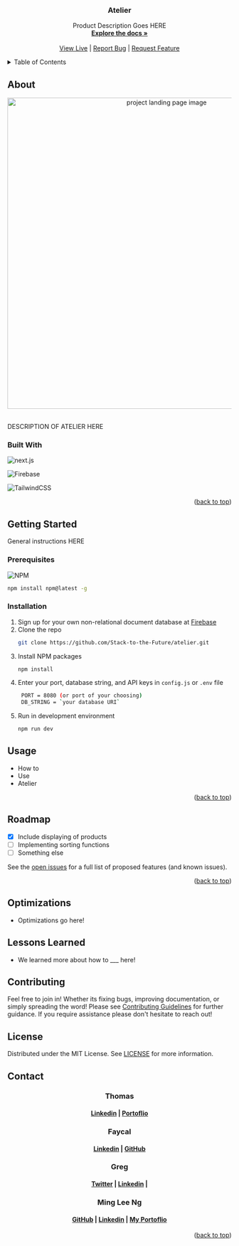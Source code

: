 <a id='readme-top'> </a>

<br />
<div align="center">
  <a href="https://github.com/Stack-to-the-Future/atelier">
    <!-- TODO: Create an LOGO for Atelier -->
    <!-- <img src="" alt="finance tracker logo" width="50" height="50" /> -->
  </a>
  <h3 align="center">
    Atelier
  </h3>
  <p align="center">
        Product Description Goes HERE
    <br />
    <a href="https://github.com/Stack-to-the-Future/atelier"><strong>Explore the docs »</strong></a>
    <br />
    <br />
    <!-- TODO: After deployed add link HERE   -->
    <a href="">View Live</a>
    |
    <a href="https://github.com/Stack-to-the-Future/atelier/issues">Report Bug</a>
    |
    <a href="https://github.com/Stack-to-the-Future/atelier/issues">Request Feature</a>
  </p>
</div>

<details>
  <summary>Table of Contents</summary>
  <ol>
    <li>
      <a href="#about">About</a>
      <ul>
        <li>
          <a href="#built-with">Built With</a>
        </li>
      </ul>
    </li>
    <li>
      <a href="#getting-started">Getting Started</a>
      <ul>
        <li>
          <a href="#prerequisites">Prerequisites</a>
        </li>
        <li>
          <a href="#installation">Installation</a>
        </li>
      </ul>
    </li>
    <li>
      <a href="#usage">Usage</a>
    </li>
    <li>
      <a href="#roadmap">Roadmap</a>
    </li>
    <li>
      <a href="#optimizations">Optimizations</a>
    </li>
    <li>
      <a href="#lessons-learned">Lessons Learned</a>
    </li>
    <li>
      <a href="#contributing">Contributing</a>
    </li>
    <li>
      <a href="#license">License</a>
    </li>
    <li>
      <a href="#contact">Contact</a>
    </li>
  </ol>
</details>

## About

<div align="center">
    <!-- TODO: Add landing page image -->
  <img src="" alt="project landing page image" width="700px" />
</div>

<br />
<p>
    DESCRIPTION OF ATELIER HERE
</p>

### Built With

![next.js](https://img.shields.io/badge/node-%23000000.svg?style=for-the-badge&logo=node.js)

![Firebase](https://img.shields.io/badge/firebase-%23232323.svg?style=for-the-badge&logo=firebase&logoColor)

![TailwindCSS](https://img.shields.io/badge/tailwindcss-%233949AB.svg?style=for-the-badge&logo=tailwind-css)

<p align="right">
  (<a href="#readme-top">back to top</a>)
</p>

## Getting Started

<p>
    General instructions HERE
</p>

### Prerequisites

![NPM](https://img.shields.io/badge/NPM-%23000000.svg?style=for-the-badge&logo=npm&logoColor=white)

```sh
npm install npm@latest -g
```

### Installation

1. Sign up for your own non-relational document database at
   [Firebase](https://firebase.google.com)
2. Clone the repo
   ```sh
   git clone https://github.com/Stack-to-the-Future/atelier.git
   ```
3. Install NPM packages
   ```sh
   npm install
   ```
4. Enter your port, database string, and API keys in `config.js` or `.env` file
   ```sh
    PORT = 8080 (or port of your choosing)
    DB_STRING = `your database URI`
   ```
5. Run in development environment
   ```sh
   npm run dev
   ```

## Usage

- How to
- Use
- Atelier

<p align="right">(<a href="#readme-top">back to top</a>)</p>

<!-- ROADMAP -->

## Roadmap

- [x] Include displaying of products
- [ ] Implementing sorting functions
- [ ] Something else

See the [open issues](https://github.com/Stack-to-the-Future/atelier/issues) for a
full list of proposed features (and known issues).

<p align="right">(<a href="#readme-top">back to top</a>)</p>

## Optimizations

- Optimizations go here!

## Lessons Learned

- We learned more about how to ___ here!

<!-- CONTRIBUTING -->

## Contributing

Feel free to join in! Whether its fixing bugs, improving documentation, or
simply spreading the word! Please see
[Contributing Guidelines](/CONTRIBUTING.md) for further guidance. If you require
assistance please don't hesitate to reach out!

<!-- LICENSE -->

## License

Distributed under the MIT License. See [LICENSE](./LICENSE) for more
information.

<!-- CONTACT -->

## Contact

<h3 align='center'> Thomas</h3>
<h4 align='center'>
  <a href="https://www.linkedin.com/in/rett-harbert-9639921ba/">Linkedin</a> |
  <a href="https://www.thomasharbert.com/">Portoflio</a>
</h4>

<h3 align='center'> Faycal</h3>
<h4 align='center'>
  <!-- <a href="https://twitter.com/">Twitter</a> | -->
  <a href="https://www.linkedin.com/in/FaycalKarasiRwigema">Linkedin</a> |
  <a href="https://github.com/1Oulala">GitHub</a>
</h4>

<h3 align='center'> Greg</h3>
<h4 align='center'>
  <a href="https://twitter.com/dwell_greg">Twitter</a> |
  <a href="https://www.linkedin.com/in/gregory-jenkins-910623118/">Linkedin</a> |
  <!-- <a href="">My Portoflio</a> -->
</h4>

<h3 align='center'> Ming Lee Ng</h3>
<h4 align='center'>
  <a href="https://github.com/RedconOne">GitHub</a> |
  <a href="https://linkedin.com/in/MingLeeNg">Linkedin</a> |
  <a href="https://minglee.me">My Portoflio</a>
</h4>

<p align="right">(<a href="#readme-top">back to top</a>)</p>
